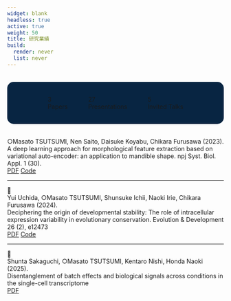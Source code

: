 ```yaml
---
widget: blank
headless: true
active: true
weight: 50
title: 研究業績
build:
  render: never
  list: never
---
```


<div class="research-stats" style="display: flex; justify-content: center; gap: 3rem; margin: 2rem 0; flex-wrap: wrap; background:rgb(8, 37, 66); padding: 2rem; border-radius: 15px;">
  <div class="stat-item">
    <div class="stat-number">3</div>
    <div class="stat-label">Papers</div>
  </div>
  <div class="stat-item">
    <div class="stat-number">27</div>
    <div class="stat-label">Presentations</div>
  </div>
  <div class="stat-item">
    <div class="stat-number">5</div>
    <div class="stat-label">Invited Talks</div>
  </div>
  <!-- <div class="stat-item">
    <div class="stat-number">3</div>
    <div class="stat-label">Research Fields</div>
  </div> -->
</div>

<div id="publications"></div>


<div class="publication-item">

<div class="publication-icon">
</div>

<div class="publication-content">
<div class="authors">○Masato TSUTSUMI, Nen Saito, Daisuke Koyabu, Chikara Furusawa (2023).</div>
<div class="title">A deep learning approach for morphological feature extraction based on variational auto-encoder: an application to mandible shape. npj Syst. Biol. Appl. 1 (30).</div>
<div class="links">
<a href="https://doi.org/10.1038/s41540-023-00293-6">PDF</a>
<a href="https://github.com/masa10223">Code</a>

</div>
</div>

</div>

---

<div class="publication-item">

<div class="publication-icon">
📄
</div>

<div class="publication-content">
<div class="authors">Yui Uchida, ○Masato TSUTSUMI, Shunsuke Ichii, Naoki Irie, Chikara Furusawa (2024).</div>
<div class="title">Deciphering the origin of developmental stability: The role of intracellular expression variability in evolutionary conservation. Evolution & Development 26 (2), e12473</div>
<div class="links">
<a href="https://onlinelibrary.wiley.com/doi/pdf/10.1111/ede.12473">PDF</a>
<a href="https://github.com/masa10223/symmetry_analysis">Code</a>

</div>
</div>

</div>

---

<div class="publication-item">

<div class="publication-icon">
📄
</div>

<div class="publication-content">
<div class="authors">Shunta Sakaguchi, ○Masato TSUTSUMI, Kentaro Nishi, Honda Naoki (2025).</div>
<div class="title">Disentanglement of batch effects and biological signals across conditions in the single-cell transcriptome</div>
<div class="links">
<a href="https://www.biorxiv.org/content/biorxiv/early/2025/04/16/2025.04.10.648296.full.pdf">PDF</a>

</div>
</div>

</div>